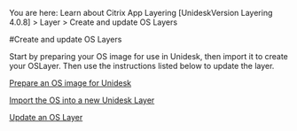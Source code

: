 You are here: Learn about Citrix App Layering [UnideskVersion Layering 4.0.8] > Layer > Create and update OS Layers
#Create and update OS Layers
Start by preparing your OS image for use in Unidesk, then import it to create your OSLayer. Then use the instructions listed below to update the layer.
[Prepare an OS image for Unidesk](layer_os_image_prep_co4)[            ](layer_os_image_prep_co4)
[Import the OS into a new Unidesk Layer](layer_os_create_co4)[            ](layer_os_create_co4)
[Update an OS Layer](layer_os_version_co4)[            ](layer_os_version_co4)







